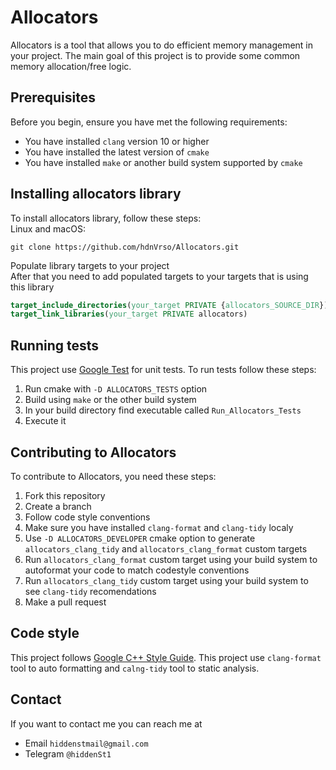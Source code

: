 # Allocators
Allocators is a tool that allows you to do efficient memory management in your project.
The main goal of this project is to provide some common memory allocation/free logic.

## Prerequisites
Before you begin, ensure you have met the following requirements:
* You have installed ```clang``` version 10 or higher
* You have installed the latest version of ```cmake```
* You have installed `make` or another build system supported by `cmake`



## Installing allocators library
To install allocators library, follow these steps:<br>
Linux and macOS:
```shell script
git clone https://github.com/hdnVrso/Allocators.git
```
Populate library targets to your project<br>
After that you need to add populated targets to your targets that is using this library
```cmake
target_include_directories(your_target PRIVATE {allocators_SOURCE_DIR})
target_link_libraries(your_target PRIVATE allocators)
```

## Running tests
This project use [Google Test](https://github.com/google/googletest) for unit tests. To run tests follow these steps:
1. Run cmake with `-D ALLOCATORS_TESTS` option
2. Build using `make` or the other build system 
3. In your build directory find executable called `Run_Allocators_Tests`
4. Execute it

## Contributing to Allocators
To contribute to Allocators, you need these steps:
1. Fork this repository
2. Create a branch 
3. Follow code style conventions
4. Make sure you have installed `clang-format` and `clang-tidy` localy
5. Use `-D ALLOCATORS_DEVELOPER` cmake option to generate `allocators_clang_tidy` and `allocators_clang_format` custom targets
6. Run `allocators_clang_format` custom target using your build system to autoformat your code to match codestyle conventions
7. Run `allocators_clang_tidy` custom target using your build system to see `clang-tidy` recomendations
8. Make a pull request

## Code style
This project follows [Google C++ Style Guide](https://google.github.io/styleguide/cppguide.html).
This project use `clang-format` tool to auto formatting and `calng-tidy` tool to static analysis.

## Contact
If you want to contact me you can reach me at 
* Email `hiddenstmail@gmail.com`<br>
* Telegram `@hiddenSt1` 
